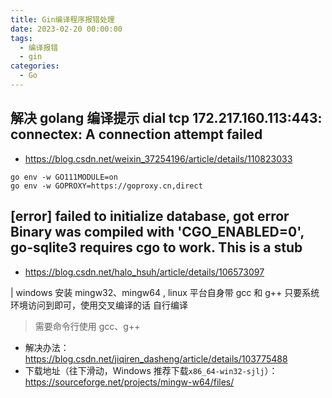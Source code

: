 ```yaml
---
title: Gin编译程序报错处理
date: 2023-02-20 00:00:00
tags:
  - 编译报错
  - gin
categories:
  - Go
---
```


## 解决 golang 编译提示 dial tcp 172.217.160.113:443: connectex: A connection attempt failed

- <https://blog.csdn.net/weixin_37254196/article/details/110823033>

```shell
go env -w GO111MODULE=on
go env -w GOPROXY=https://goproxy.cn,direct
```

## [error] failed to initialize database, got error Binary was compiled with 'CGO_ENABLED=0', go-sqlite3 requires cgo to work. This is a stub

- <https://blog.csdn.net/halo_hsuh/article/details/106573097>

| windows 安装 mingw32、mingw64 , linux 平台自身带 gcc 和 g++ 只要系统环境访问到即可，使用交叉编译的话 自行编译

> 需要命令行使用 gcc、g++

- 解决办法：<https://blog.csdn.net/jiqiren_dasheng/article/details/103775488>
- 下载地址（往下滑动，Windows 推荐下载`x86_64-win32-sjlj`）：<https://sourceforge.net/projects/mingw-w64/files/>
